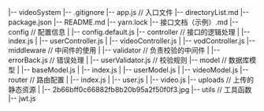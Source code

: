 |-- videoSystem
    |-- .gitignore
    |-- app.js // 入口文件
    |-- directoryList.md
    |-- package.json
    |-- README.md
    |-- yarn.lock
    |-- 接口文档（示例）.md
    |-- config // 配置信息
    |   |-- config.default.js
    |-- controller // 接口的逻辑处理
    |   |-- index.js
    |   |-- userController.js
    |   |-- videoController.js
    |   |-- vodController.js
    |-- middleware // 中间件的使用
    |   |-- validator // 负责校验的中间件
    |       |-- errorBack.js // 错误处理
    |       |-- userValidator.js // 校验规则
    |-- model // 数据库模型
    |   |-- baseModel.js
    |   |-- index.js
    |   |-- userModel.js
    |   |-- videoModel.js
    |-- router // 路由配置
    |   |-- index.js
    |   |-- user.js
    |   |-- video.js
    |-- uploads // 上传的静态资源
    |   |-- 2b66bff0c66882fb8b20b95a2f50f0f3.jpg
    |-- utils // 工具函数
        |-- jwt.js
